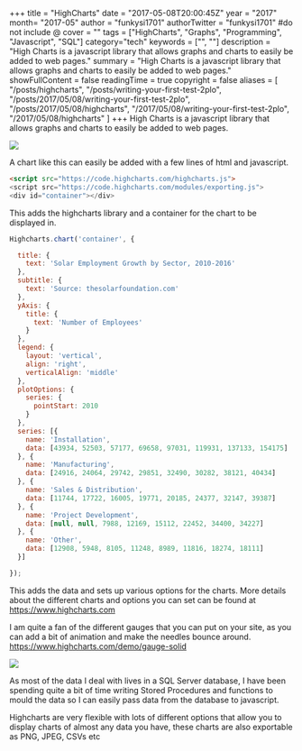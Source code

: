 +++
title = "HighCharts"
date = "2017-05-08T20:00:45Z"
year = "2017"
month= "2017-05"
author = "funkysi1701"
authorTwitter = "funkysi1701" #do not include @
cover = ""
tags = ["HighCharts", "Graphs", "Programming", "Javascript", "SQL"]
category="tech"
keywords = ["", ""]
description =  "High Charts is a javascript library that allows graphs and charts to easily be added to web pages."
summary = "High Charts is a javascript library that allows graphs and charts to easily be added to web pages."
showFullContent = false
readingTime = true
copyright = false
aliases = [
    "/posts/highcharts",
    "/posts/writing-your-first-test-2plo",
    "/posts/2017/05/08/writing-your-first-test-2plo",
    "/posts/2017/05/08/highcharts",
    "/2017/05/08/writing-your-first-test-2plo",
    "/2017/05/08/highcharts"
]
+++
High Charts is a javascript library that allows graphs and charts to easily be added to web pages.

![](https://storageaccountblog9f5d.blob.core.windows.net/blazor/wp-content/uploads/2017/05/chart.jpeg?resize=768%2C512&ssl=1)

A chart like this can easily be added with a few lines of html and javascript.

```html
<script src="https://code.highcharts.com/highcharts.js">
<script src="https://code.highcharts.com/modules/exporting.js">
<div id="container"></div>
```

This adds the highcharts library and a container for the chart to be displayed in.
```javascript
Highcharts.chart('container', {

  title: {
    text: 'Solar Employment Growth by Sector, 2010-2016'
  },
  subtitle: {
    text: 'Source: thesolarfoundation.com'
  },
  yAxis: {
    title: {
      text: 'Number of Employees'
    }
  },
  legend: {
    layout: 'vertical',
    align: 'right',
    verticalAlign: 'middle'
  },
  plotOptions: {
    series: {
      pointStart: 2010
    }
  },
  series: [{
    name: 'Installation',
    data: [43934, 52503, 57177, 69658, 97031, 119931, 137133, 154175]
  }, {
    name: 'Manufacturing',
    data: [24916, 24064, 29742, 29851, 32490, 30282, 38121, 40434]
  }, {
    name: 'Sales & Distribution',
    data: [11744, 17722, 16005, 19771, 20185, 24377, 32147, 39387]
  }, {
    name: 'Project Development',
    data: [null, null, 7988, 12169, 15112, 22452, 34400, 34227]
  }, {
    name: 'Other',
    data: [12908, 5948, 8105, 11248, 8989, 11816, 18274, 18111]
  }]

});
```
This adds the data and sets up various options for the charts. More details about the different charts and options you can set can be found at https://www.highcharts.com

I am quite a fan of the different gauges that you can put on your site, as you can add a bit of animation and make the needles bounce around. https://www.highcharts.com/demo/gauge-solid

![](https://storageaccountblog9f5d.blob.core.windows.net/blazor/wp-content/uploads/2017/05/chart-1.jpeg?resize=750%2C250&ssl=1)

As most of the data I deal with lives in a SQL Server database, I have been spending quite a bit of time writing Stored Procedures and functions to mould the data so I can easily pass data from the database to javascript.

Highcharts are very flexible with lots of different options that allow you to display charts of almost any data you have, these charts are also exportable as PNG, JPEG, CSVs etc